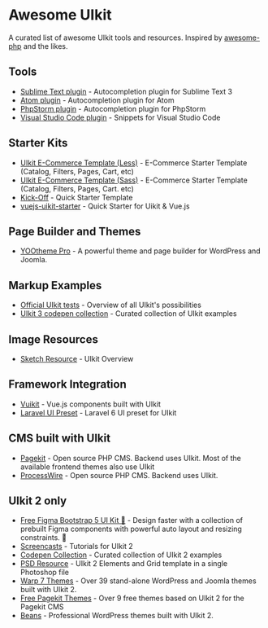 # Awesome UIkit

A curated list of awesome UIkit tools and resources. Inspired by [awesome-php](https://github.com/ziadoz/awesome-php) and the likes.

## Tools

- [Sublime Text plugin](https://github.com/uikit/uikit-sublime) - Autocompletion plugin for Sublime Text 3
- [Atom plugin](https://atom.io/packages/uikit-atom) - Autocompletion plugin for Atom
- [PhpStorm plugin](https://github.com/Bixie/intellij-uikit) - Autocompletion plugin for PhpStorm
- [Visual Studio Code plugin](https://marketplace.visualstudio.com/items?itemName=Keno.uikit-3-snippets) - Snippets for Visual Studio Code

## Starter Kits

- [UIkit E-Commerce Template (Less)](https://github.com/chekromul/uikit-ecommerce-template) - E-Commerce Starter Template (Catalog, Filters, Pages, Cart, etc)
- [UIkit E-Commerce Template (Sass)](https://github.com/vkovic/uikit-computer-store-template) - E-Commerce Starter Template (Catalog, Filters, Pages, Cart. etc)
- [Kick-Off](https://zzseba78.github.io/Kick-Off/) - Quick Starter Template
- [vuejs-uikit-starter](https://github.com/mstaack/vuejs-uikit-starter) - Quick Starter for Uikit & Vue.js

## Page Builder and Themes

- [YOOtheme Pro](https://yootheme.com/pro) - A powerful theme and page builder for WordPress and Joomla.

## Markup Examples

- [Official UIkit tests](https://getuikit.com/assets/uikit/tests/) - Overview of all UIkit's possibilities
- [UIkit 3 codepen collection](https://codepen.io/collection/AYNaMv) - Curated collection of UIkit examples 

## Image Resources
- [Sketch Resource](https://www.sketchappsources.com/free-source/2836-getuikit-sketch-template-sketch-freebie-resource.html) - UIkit Overview

## Framework Integration
 - [Vuikit](https://vuikit.js.org) - Vue.js components built with UIkit
 - [Laravel UI Preset](https://github.com/Torrix/laravel-ui-uikit) - Laravel 6 UI preset for UIkit

## CMS built with UIkit
 - [Pagekit](https://pagekit.com) - Open source PHP CMS. Backend uses UIkit. Most of the available frontend themes also use UIkit
 - [ProcessWire](https://processwire.com) - Open source PHP CMS. Backend uses UIkit.
 
## UIkit 2 only

- [Free Figma Bootstrap 5 UI Kit 🎉](https://themeselection.com/products/free-figma-bootstrap-ui-kit/) - Design faster with a collection of prebuilt Figma components with powerful auto layout and resizing constraints. 🚀
- [Screencasts](https://www.youtube.com/playlist?list=PL2SfpsC7cy0gv9O7nNKyQZBrFjhi3LH-V) - Tutorials for UIkit 2
- [Codepen Collection](http://codepen.io/collection/njbqPE) - Curated collection of UIkit 2 examples
- [PSD Resource](https://plus.google.com/118003653058454072787/posts/LjqLED97Bh3) - UIkit 2 Elements and Grid template in a single Photoshop file
- [Warp 7 Themes](https://yootheme.com/themes#warp-themes) - Over 39 stand-alone WordPress and Joomla themes built with UIkit 2.
- [Free Pagekit Themes](https://pagekit.com/marketplace/themes?page=0) - Over 9 free themes based on UIkit 2 for the Pagekit CMS
- [Beans](https://www.getbeans.io) - Professional WordPress themes built with UIkit 2.

